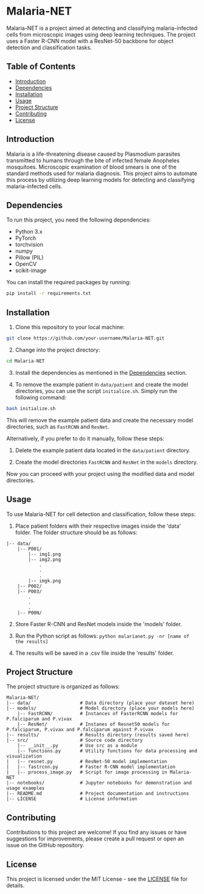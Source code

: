 # Malaria-NET

Malaria-NET is a project aimed at detecting and classifying malaria-infected cells from microscopic images using deep learning techniques. The project uses a Faster R-CNN model with a ResNet-50 backbone for object detection and classification tasks.

## Table of Contents
- [Introduction](#introduction)
- [Dependencies](#dependencies)
- [Installation](#installation)
- [Usage](#usage)
- [Project Structure](#project-structure)
- [Contributing](#contributing)
- [License](#license)

## Introduction

Malaria is a life-threatening disease caused by Plasmodium parasites transmitted to humans through the bite of infected female Anopheles mosquitoes. Microscopic examination of blood smears is one of the standard methods used for malaria diagnosis. This project aims to automate this process by utilizing deep learning models for detecting and classifying malaria-infected cells.

## Dependencies

To run this project, you need the following dependencies:

- Python 3.x
- PyTorch
- torchvision
- numpy
- Pillow (PIL)
- OpenCV
- scikit-image

You can install the required packages by running:

```bash
pip install -r requirements.txt
```

## Installation

1. Clone this repository to your local machine:

```bash
git clone https://github.com/your-username/Malaria-NET.git
```

2. Change into the project directory:

```bash
cd Malaria-NET
```

3. Install the dependencies as mentioned in the [Dependencies](#dependencies) section.

4. To remove the example patient in `data/patient` and create the model directories, you can use the script `initialize.sh`. Simply run the following command:

```bash
bash initialize.sh
```

This will remove the example patient data and create the necessary model directories, such as `FastRCNN` and `ResNet`. 

Alternatively, if you prefer to do it manually, follow these steps:

1. Delete the example patient data located in the `data/patient` directory.

2. Create the model directories `FastRCNN` and `ResNet` in the `models` directory.

Now you can proceed with your project using the modified data and model directories.

## Usage

To use Malaria-NET for cell detection and classification, follow these steps:

1. Place patient folders with their respective images inside the 'data' folder. The folder structure should be as follows:

```
|-- data/
    |-- P001/
        |-- img1.png
        |-- img2.png
            .
            .
            .
        |-- imgk.png
    |-- P002/
    |-- P003/
        .
        .
        .
    |-- P00N/
```

2. Store Faster R-CNN and ResNet models inside the 'models' folder.

3. Run the Python script as follows: ```python malarianet.py -nr [name of the results]```

4. The results will be saved in a .csv file inside the 'results' folder.

## Project Structure

The project structure is organized as follows:

```
Malaria-NET/
|-- data/                  # Data directory (place your dataset here)
|-- models/                # Model directory (place your models here)
    |-- FastRCNN/          # Instances of FasterRCNN models for P.falciparum and P.vivax
    |-- ResNet/            # Instanes of Resnet50 models for P.falciparum, P.vivax and P.falciparum against P.vivax
|-- results/               # Results directory (results saved here)
|-- src/                   # Source code directory
    |-- __init__.py        # Use src as a module
    |-- functions.py       # Utility functions for data processing and visualization
|   |-- resnet.py          # ResNet-50 model implementation
|   |-- fastrcnn.py        # Faster R-CNN model implementation
|   |-- process_image.py   # Script for image processing in Malaria-NET
|-- notebooks/             # Jupyter notebooks for demonstration and usage examples
|-- README.md              # Project documentation and instructions
|-- LICENSE                # License information
```

## Contributing

Contributions to this project are welcome! If you find any issues or have suggestions for improvements, please create a pull request or open an issue on the GitHub repository.

## License

This project is licensed under the MIT License - see the [LICENSE](LICENSE) file for details.